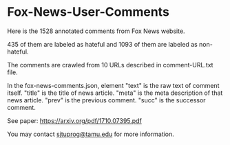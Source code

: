 # Fox-News-User-Comments

Here is the 1528 annotated comments from Fox News website.

435 of them are labeled as hateful and 1093 of them are labeled as non-hateful.

The comments are crawled from 10 URLs described in comment-URL.txt file.

In the fox-news-comments.json, element "text" is the raw text of comment itself. "title" is the title of news article. "meta"
is the meta description of that news article. "prev" is the previous comment. "succ" is the successor comment. 

See paper:
https://arxiv.org/pdf/1710.07395.pdf

You may contact sjtuprog@tamu.edu for more information.
